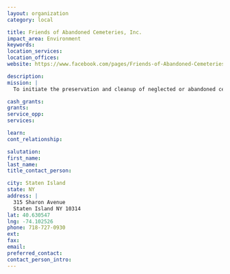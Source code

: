 ```yaml
---
layout: organization
category: local

title: Friends of Abandoned Cemeteries, Inc.
impact_area: Environment
keywords: 
location_services: 
location_offices: 
website: https://www.facebook.com/pages/Friends-of-Abandoned-Cemeteries-of-Staten-Island-FACSI/158775687492624

description: 
mission: |
  To initiate the preservation and cleanup of neglected or abandoned cemeteries, graveyards, burying grounds and churchyards; and to assist in the beautification, rehabilitation, and/or attempt to restore, and maintain, the markers, stones and history of such final resting places.

cash_grants: 
grants: 
service_opp: 
services: 

learn: 
cont_relationship: 

salutation: 
first_name: 
last_name: 
title_contact_person: 

city: Staten Island
state: NY
address: |
  315 Sharon Avenue  
  Staten Island NY 10314
lat: 40.630547
lng: -74.102526
phone: 718-727-0930
ext: 
fax: 
email: 
preferred_contact: 
contact_person_intro: 
---
```

